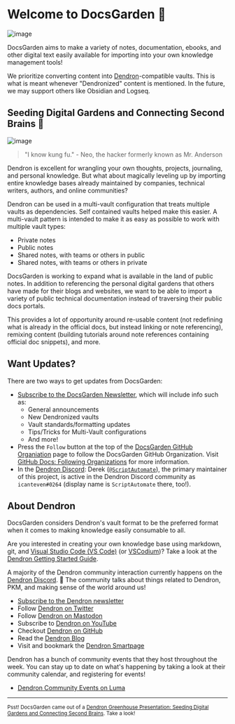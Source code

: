 # Welcome to DocsGarden 🌱

<!--
![image](https://user-images.githubusercontent.com/5951023/203222690-8028a968-0c05-421e-9760-cefd9464d3ce.png)
-->
![image](https://user-images.githubusercontent.com/5951023/203223471-2297e59d-655f-477e-95ea-ed8ce3f66337.png)

DocsGarden aims to make a variety of notes, documentation, ebooks, and other digital text easily available for importing into your own knowledge management tools!

We prioritize converting content into [Dendron](https://www.dendron.so/)-compatible vaults. This is what is meant whenever "Dendronized" content is mentioned. In the future, we may support others like Obsidian and Logseq.

## Seeding Digital Gardens and Connecting Second Brains 🧠

![image](https://user-images.githubusercontent.com/5951023/203223562-b69af591-5d34-47c8-a60c-a639eb8497d5.png)

> "I know kung fu." - Neo, the hacker formerly known as Mr. Anderson

Dendron is excellent for wrangling your own thoughts, projects, journaling, and personal knowledge. But what about magically leveling up by importing entire knowledge bases already maintained by companies, technical writers, authors, and online communities?

Dendron can be used in a multi-vault configuration that treats multiple vaults as dependencies. Self contained vaults helped make this easier. A multi-vault pattern is intended to make it as easy as possible to work with multiple vault types:

- Private notes
- Public notes
- Shared notes, with teams or others in public
- Shared notes, with teams or others in private

DocsGarden is working to expand what is available in the land of public notes. In addition to referencing the personal digital gardens that others have made for their blogs and websites, we want to be able to import a variety of public technical documentation instead of traversing their public docs portals.

This provides a lot of opportunity around re-usable content (not redefining what is already in the official docs, but instead linking or note referencing), remixing content (building tutorials around note references containing official doc snippets), and more.

## Want Updates?

There are two ways to get updates from DocsGarden:

- [Subscribe to the DocsGarden Newsletter](https://sendfox.com/lp/1kxqp9), which will include info such as:
  - General announcements
  - New Dendronized vaults
  - Vault standards/formatting updates
  - Tips/Tricks for Multi-Vault configurations
  - And more!
- Press the `Follow` button at the top of the [DocsGarden GitHub Organiation](https://github.com/docsgarden) page to follow the DocsGarden GitHub Organization. Visit [GitHub Docs: Following Organizations](https://docs.github.com/en/get-started/exploring-projects-on-github/following-organizations) for more information.
- In the [Dendron Discord](https://link.dendron.so/discord): Derek ([`@ScriptAutomate`](https://github.com/ScriptAutomate/)), the primary maintainer of this project, is active in the Dendron Discord community as `icanteven#0264` (display name is `ScriptAutomate` there, too!).

## About Dendron

DocsGarden considers Dendron's vault format to be the preferred format when it comes to making knowledge easily consumable to all.

Are you interested in creating your own knowledge base using markdown, git, and [Visual Studio Code (VS Code)](https://code.visualstudio.com/) (or [VSCodium](https://github.com/VSCodium/vscodium/))? Take a look at the [Dendron Getting Started Guide](https://wiki.dendron.so/notes/678c77d9-ef2c-4537-97b5-64556d6337f1/).

A majority of the Dendron community interaction currently happens on the [Dendron Discord](https://link.dendron.so/discord). 🌱 The community talks about things related to Dendron, PKM, and making sense of the world around us!

- [Subscribe to the Dendron newsletter](https://link.dendron.so/newsletter)
- Follow [Dendron on Twitter](https://link.dendron.so/twitter)
- Follow [Dendron on Mastodon](https://link.dendron.so/mastodon)
- Subscribe to [Dendron on YouTube](https://link.dendron.so/youtube)
- Checkout [Dendron on GitHub](https://link.dendron.so/github)
- Read the [Dendron Blog](https://blog.dendron.so/)
- Visit and bookmark the [Dendron Smartpage](https://link.dendron.so/smartpage)

Dendron has a bunch of community events that they host throughout the week. You can stay up to date on what's happening by taking a look at their community calendar, and registering for events!

- [Dendron Community Events on Luma](https://link.dendron.so/luma)

---

<sub> Psst! DocsGarden came out of a [Dendron Greenhouse Presentation: Seeding Digital Gardens and Connecting Second Brains](https://wiki.dendron.so/notes/k5zg3zk1ffmsrmojnvn8uxw/). Take a look!</sub>
